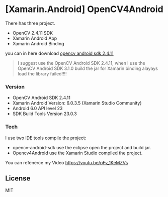 # [Xamarin.Android] OpenCV4Android

There has three project.

- OpenCV 2.4.11 SDK
- Xamarin Android App
- Xamarin Android Binding

you can in here download [opencv android sdk 2.4.11] 

> I suggest use the OpenCV Android SDK 2.4.11,
> when I use the OpenCV Android SDK 3.1.0 build the jar for Xamarin binding alayays load the
> library failed!!!!

### Version
- OpenCV Android SDK 2.4.11
- Xamarin Android Version: 6.0.3.5 (Xamarin Studio Community)
- Android 6.0 API level 23
- SDK Build Tools Version 23.0.3

### Tech

I use two IDE tools compile the project:

* opencv-android-sdk use the eclipse open the project and build jar.
* Opencv4Android use the Xamarin Studio compiled the project.


You can refenerce my Video https://youtu.be/pFv_1KeMZVs

License
----

MIT

[//]: # (These are reference links used in the body of this note and get stripped out when the markdown processor does its job. There is no need to format nicely because it shouldn't be seen. Thanks SO - http://stackoverflow.com/questions/4823468/store-comments-in-markdown-syntax)


[opencv android sdk 2.4.11]: <https://sourceforge.net/projects/opencvlibrary/files/opencv-android/2.4.11/OpenCV-2.4.11-android-sdk.zip/download>


